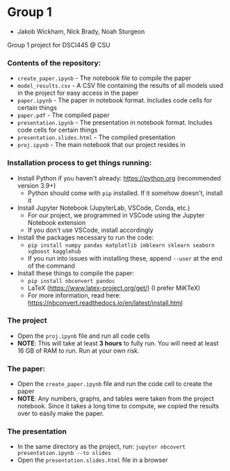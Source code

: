 # Group 1
* Jakob Wickham, Nick Brady, Noah Sturgeon

Group 1 project for DSCI445 @ CSU

### Contents of the repository:
* `create_paper.ipynb` - The notebook file to compile the paper
* `model_results.csv` - A CSV file containing the results of all models used in the project for easy access in the paper
* `paper.ipynb` - The paper in notebook format. Includes code cells for certain things
* `paper.pdf` - The compiled paper
* `presentation.ipynb` - The presentation in notebook format. Includes code cells for certain things
* `presentation.slides.html` - The compiled presentation
* `proj.ipynb` - The main notebook that our project resides in

### Installation process to get things running:
* Install Python if you haven't already: https://python.org (recommended version 3.9+)
    * Python should come with `pip` installed. If it somehow doesn't, install it
* Install Jupyter Notebook (JupyterLab, VSCode, Conda, etc.)
    * For our project, we programmed in VSCode using the Jupyter Notebook extension
    * If you don't use VSCode, install accordingly
* Install the packages necessary to run the code:
    * `pip install numpy pandas matplotlib imblearn sklearn seaborn xgboost kagglehub`
    * If you run into issues with installing these, append `--user` at the end of the command
* Install these things to compile the paper:
    * `pip install nbconvert pandoc`
    * LaTeX (https://www.latex-project.org/get/) (I prefer MiKTeX)
    * For more information, read here: https://nbconvert.readthedocs.io/en/latest/install.html

### The project
* Open the `proj.ipynb` file and run all code cells
* **NOTE**: This will take at least **3 hours** to fully run. You will need at least 16 GB of RAM to run. Run at your own risk.

### The paper:
* Open the `create_paper.ipynb` file and run the code cell to create the paper
* **NOTE**: Any numbers, graphs, and tables were taken from the project notebook. Since it takes a long time to compute, we copied the results over to easily make the paper.

### The presentation
* In the same directory as the project, run: `jupyter nbcovert presentation.ipynb --to slides`
* Open the `presentation.slides.html` file in a browser